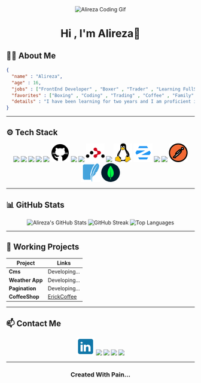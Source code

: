 <div align="center">
  <img width="500px" src="./asset/Readme_Head.gif" height="400px" alt="Alireza Coding Gif" />
  <h1>Hi , I'm Alireza💙</h1>
</div>

## 🧑‍💻 About Me

```Json
{
  "name" : "Alireza",
  "age" : 16,
  "jobs" : ["FrontEnd Developer" , "Boxer" , "Trader" , "Learning FullStack"],
  "favorites" : ["Boxing" , "Coding" , "Trading" , "Coffee" , "Family" , "Cars" , "Bikes"],
  "details" : "I have been learning for two years and I am proficient in front-end development and I am planning to move to back-end for full-stack development and telegram bots or even AI. I have also been boxing for two years and I love it. I also work in financial markets."
}

```

---

## ⚙️ Tech Stack

<div align="center" >
  <a href="https://developer.mozilla.org/en-US/docs/Web/HTML"><img width="50px" src="./asset/logos/icons8-html5-96.png"/></a>
  <a href="https://developer.mozilla.org/en-US/docs/Web/CSS"><img width="50px" src="./asset/logos/icons8-css3-96.png"/></a>
  <a href="https://developer.mozilla.org/en-US/docs/Web/JavaScript"><img width="50px" src="./asset/logos/icons8-javascript-96.png"/></a>
  <a href="https://www.npmjs.com/"><img width="50px" src="./asset/logos/icons8-npm-96.png"/></a>
  <a href="https://git-scm.com/doc"><img width="50px" src="./asset/logos/icons8-git-96.png"/></a>
  <a href="https://docs.github.com/en"><img width="50px" src="./asset/logos/icons8-github-50.png"/></a>
  <a href="https://tailwindcss.com/docs"><img width="50px" src="./asset/logos/icons8-tailwindcss-96.png"/></a>
  <a href="https://react.dev/"><img width="50px" src="./asset/logos/icons8-react-96.png"/></a>
  <a href="https://reactrouter.com/en/main"><img width="50px" src="./asset/logos/react-router-svgrepo-com.png"/></a>
  <a href="https://www.typescriptlang.org/docs/"><img width="50px" src="./asset/logos/icons8-typescript-96.png"/></a>
  <a href="https://www.linux.org/pages/download/"><img width="50px" src="./asset/logos/icons8-linux-50.png"/></a>
  <a href="https://zorin.com/help/"><img width="50px" src="./asset/logos/icons8-zorin-50.png"/></a>
  <a href="https://www.python.org/doc/"><img width="50px" src="./asset/logos/icons8-python-96.png"/></a> 
  <a href="https://docs.djangoproject.com/en/stable/"><img width="50px" src="./asset/logos/icons8-django-96 (1).png"/></a> 
  <a href="https://learning.postman.com/docs/getting-started/introduction/"><img width="50px" src="./asset/logos/icons8-postman-inc-50.png"/></a>
  <a href="https://www.sqlite.org/docs.html"><img width="50px" src="./asset/logos/icons8-sqlite-50.png"/></a>
  <a href="https://www.mongodb.com/docs/"><img width="50px" style="border-radius: 100%" src="./asset/logos/icons8-mongo-db-50.png"/></a>
</div>

---

## 📊 GitHub Stats

<div align="center">
  <img src="https://github-readme-stats.vercel.app/api?username=AlirezaFCB-DEV&show_icons=true&theme=radical" alt="Alireza's GitHub Stats"/>
  <img src="https://github-readme-streak-stats.herokuapp.com/?user=AlirezaFCB-DEV&theme=radical" alt="GitHub Streak"/>
  <img src="https://github-readme-stats.vercel.app/api/top-langs/?username=AlirezaFCB-DEV&layout=compact&theme=radical" alt="Top Languages"/>
</div>

---

## 📂 Working Projects

| Project         | Links                                    |
| --------------- | ---------------------------------------- |
| **Cms**         | Developing...                            |
| **Weather App** | Developing...                            |
| **Pagination**  | Developing...                            |
| **CoffeeShop**  | <a href="https://erik-coffe-shop-urlo.vercel.app/">ErickCoffee</a> |

---

## 📫 Contact Me

<div align="center">
  <a href="https://www.linkedin.com/in/alireza-shaghaghi-5a7964369/"><img src="./asset/logos/icons8-linkedin-50.png" width="48px" height="48px"/></a>
  <a href="mailto:alirezadeveloper5@gmail.com"><img src="./asset/logos/icons8-gmail-48.png"/></a>
  <a href="https://t.me/FRONT_END_DEVELOPER01010"><img src="./asset/logos/icons8-telegram-48.png"/></a>
  <a href="https://www.instagram.com/alireza_shaghagh88?igsh=NDB3azBlNWl3cDht"><img src="./asset/logos/icons8-instagram-48.png"/></a>
  <a href="https://wa.me/qr/MIVLOR2YPS5KH1"><img src="./asset/logos/icons8-whatsapp-48.png"/></a> 
</div>

---

<h3 align="center">Created With Pain...</h3>
